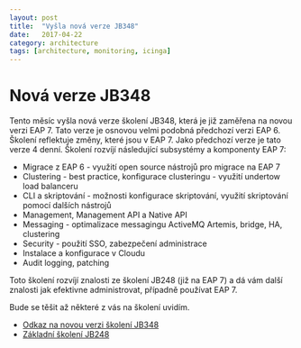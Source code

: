 ```yaml
---
layout: post
title:  "Vyšla nová verze JB348"
date:   2017-04-22
category: architecture
tags: [architecture, monitoring, icinga]
---
```


# Nová verze JB348
Tento měsíc vyšla nová verze školení JB348, která je již zaměřena na novou verzi EAP 7. Tato verze je osnovou velmi podobná předchozí verzi EAP 6. 
Školení reflektuje změny, které jsou v EAP 7. Jako předchozí verze je tato verze 4 denní. Školení rozvíjí následující subsystémy a komponenty EAP 7:

* Migrace z EAP 6 - využití open source nástrojů pro migrace na EAP 7
* Clustering - best practice, konfigurace clusteringu - využití undertow load balanceru
* CLI a skriptování - možnosti konfigurace skriptování, využití skriptování pomocí dalších nástrojů
* Management, Management API a Native API
* Messaging - optimalizace messagingu ActiveMQ Artemis, bridge, HA, clustering
* Security - použití SSO, zabezpečení administrace
* Instalace a konfigurace v Cloudu
* Audit logging, patching

Toto školení rozvíjí znalosti ze školení JB248 (již na EAP 7) a dá vám další znalosti jak efektivne administrovat, případně používat EAP 7.

Bude se těšit až některé z vás na školení uvidím. 


* [Odkaz na novou verzi školení JB348](https://www.redhat.com/en/services/training/jb348-red-hat-jboss-application-administration-ii)
* [Základní školení JB248](https://www.redhat.com/en/services/training/jb248-red-hat-jboss-application-administration-i)
